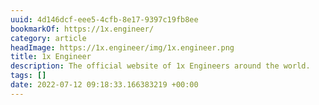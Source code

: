 ```yaml
---
uuid: 4d146dcf-eee5-4cfb-8e17-9397c19fb8ee
bookmarkOf: https://1x.engineer/
category: article
headImage: https://1x.engineer/img/1x.engineer.png
title: 1x Engineer
description: The official website of 1x Engineers around the world.
tags: []
date: 2022-07-12 09:18:33.166383219 +00:00
---
```


